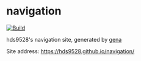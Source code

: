 # navigation

[![Build](https://github.com/HDS9528/navigation/actions/workflows/generate.yml/badge.svg)](https://github.com/HDS9528/navigation/actions/workflows/generate.yml)

hds9528's navigation site, generated by [gena](https://github.com/x1ah/gena)

Site address: https://hds9528.github.io/navigation/